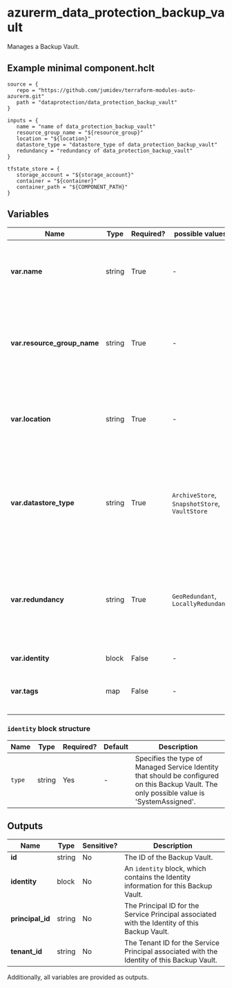 # azurerm_data_protection_backup_vault

Manages a Backup Vault.

## Example minimal component.hclt

```hcl
source = {
   repo = "https://github.com/jumidev/terraform-modules-auto-azurerm.git" 
   path = "dataprotection/data_protection_backup_vault" 
}

inputs = {
   name = "name of data_protection_backup_vault" 
   resource_group_name = "${resource_group}" 
   location = "${location}" 
   datastore_type = "datastore_type of data_protection_backup_vault" 
   redundancy = "redundancy of data_protection_backup_vault" 
}

tfstate_store = {
   storage_account = "${storage_account}" 
   container = "${container}" 
   container_path = "${COMPONENT_PATH}" 
}

```

## Variables

| Name | Type | Required? |  possible values |  Description |
| ---- | ---- | --------- |  ----------- | ----------- |
| **var.name** | string | True | -  |  Specifies the name of the Backup Vault. Changing this forces a new Backup Vault to be created. | 
| **var.resource_group_name** | string | True | -  |  The name of the Resource Group where the Backup Vault should exist. Changing this forces a new Backup Vault to be created. | 
| **var.location** | string | True | -  |  The Azure Region where the Backup Vault should exist. Changing this forces a new Backup Vault to be created. | 
| **var.datastore_type** | string | True | `ArchiveStore`, `SnapshotStore`, `VaultStore`  |  Specifies the type of the data store. Possible values are `ArchiveStore`, `SnapshotStore` and `VaultStore`. Changing this forces a new resource to be created. | 
| **var.redundancy** | string | True | `GeoRedundant`, `LocallyRedundant`  |  Specifies the backup storage redundancy. Possible values are `GeoRedundant` and `LocallyRedundant`. Changing this forces a new Backup Vault to be created. | 
| **var.identity** | block | False | -  |  An `identity` block. | 
| **var.tags** | map | False | -  |  A mapping of tags which should be assigned to the Backup Vault. | 

### `identity` block structure

| Name | Type | Required? | Default | Description |
| ---- | ---- | --------- | ------- | ----------- |
| `type` | string | Yes | - | Specifies the type of Managed Service Identity that should be configured on this Backup Vault. The only possible value is 'SystemAssigned'. |



## Outputs

| Name | Type | Sensitive? | Description |
| ---- | ---- | --------- | --------- |
| **id** | string | No  | The ID of the Backup Vault. | 
| **identity** | block | No  | An `identity` block, which contains the Identity information for this Backup Vault. | 
| **principal_id** | string | No  | The Principal ID for the Service Principal associated with the Identity of this Backup Vault. | 
| **tenant_id** | string | No  | The Tenant ID for the Service Principal associated with the Identity of this Backup Vault. | 

Additionally, all variables are provided as outputs.
